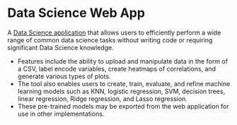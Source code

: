 # Data Science Web App
A [Data Science application](https://notblasto-data-science-web-app-application-10g331.streamlit.app/) that allows users to efficiently perform a wide range of common data science tasks without writing code or requiring significant Data Science knowledge.

- Features include the ability to upload and manipulate data in the form of a CSV, label encode variables, create heatmaps of correlations, and generate various types of plots. 
- The tool also enables users to create, train, evaluate, and refine machine learning models such as KNN, logistic regression, SVM, decision trees, linear regression, Ridge regression, and Lasso regression. 
- These pre-trained models may be exported from the web application for use in other implementations.

